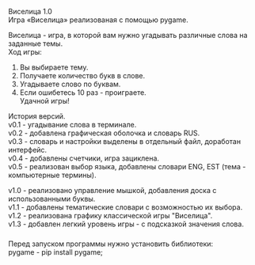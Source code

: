 Виселица 1.0  
Игра «Виселица» реализованая с помощью pygame.  

Виселица - игра, в которой вам нужно угадывать различные слова на заданные темы.  
Ход игры:
1) Вы выбираете тему.  
2) Получаете количество букв в слове.   
3) Угадываете слово по буквам.     
4) Если ошибетесь 10 раз - проиграете.  
Удачной игры!

История версий.  
v0.1 - угадывание слова в терминале.  
v0.2 - добавлена графическая оболочка и словарь RUS.    
v0.3 - словарь и настройки выделены в отдельный файл, доработан интерфейс.  
v0.4 - добавлены счетчики, игра зациклена.  
v0.5 - реализован выбор языка, добавлены словари ENG, EST (тема - компьютерные термины).  
  
v1.0 - реализовано управление мышкой, добавления доска с использованными буквы.         
v1.1 - добавлены тематические словари с возможностью их выбора.     
v1.2 - реализована графику классической игры "Виселица".      
v1.3 - добавлен легкий уровень игры - с подсказкой значения слова.      
###
Перед запуском программы нужно установить библиотеки:  
pygame - pip install pygame;
